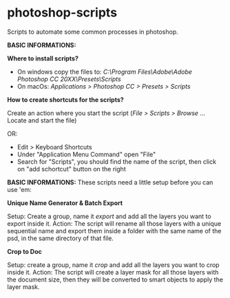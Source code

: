 # photoshop-scripts
Scripts to automate some common processes in photoshop.


**BASIC INFORMATIONS:**

**Where to install scripts?**
- On windows copy the files to:
  *C:\Program Files\Adobe\Adobe Photoshop CC 20XX\Presets\Scripts*
- On macOs:
  *Applications > Photoshop CC > Presets > Scripts*


**How to create shortcuts for the scripts?**

Create an action where you start the script (*File > Scripts > Browse* ... Locate and start the file)

OR:

- Edit > Keyboard Shortcuts
- Under "Application Menu Command" open "File"
- Search for "Scripts", you should find the name of the script, then click on "add schortcut" button on the right

**BASIC INFORMATIONS:**
These scripts need a little setup before you can use 'em:

**Unique Name Generator & Batch Export**

Setup: Create a group, name it *export* and add all the layers you want to export inside it.
Action: The script will rename all those layers with a unique sequential name and export them inside a folder with the same name of the psd, in the same directory of that file.

**Crop to Doc**

Setup: create a group, name it *crop* and add all the layers you want to crop inside it. 
Action: The script will create a layer mask for all those layers with the document size, then they will be converted to smart objects to apply the layer mask.
